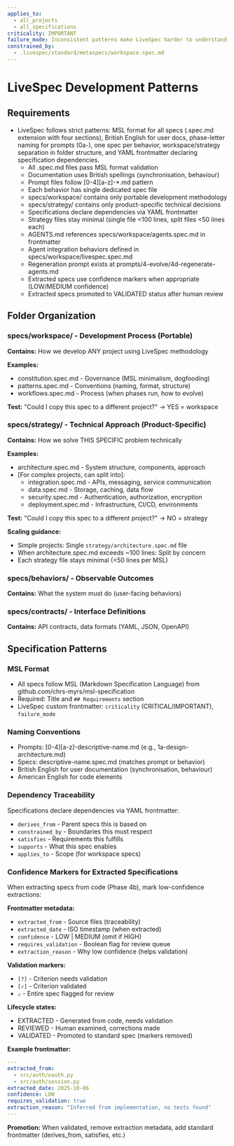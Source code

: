 ```yaml
---
applies_to:
  - all_projects
  - all_specifications
criticality: IMPORTANT
failure_mode: Inconsistent patterns make LiveSpec harder to understand and maintain
constrained_by:
  - .livespec/standard/metaspecs/workspace.spec.md
---
```


# LiveSpec Development Patterns

## Requirements
- LiveSpec follows strict patterns: MSL format for all specs (.spec.md extension with four sections), British English for user docs, phase-letter naming for prompts (0a-), one spec per behavior, workspace/strategy separation in folder structure, and YAML frontmatter declaring specification dependencies.
  - All .spec.md files pass MSL format validation
  - Documentation uses British spellings (synchronisation, behaviour)
  - Prompt files follow [0-4][a-z]-*.md pattern
  - Each behavior has single dedicated spec file
  - specs/workspace/ contains only portable development methodology
  - specs/strategy/ contains only product-specific technical decisions
  - Specifications declare dependencies via YAML frontmatter
  - Strategy files stay minimal (single file <100 lines, split files <50 lines each)
  - AGENTS.md references specs/workspace/agents.spec.md in frontmatter
  - Agent integration behaviors defined in specs/workspace/livespec.spec.md
  - Regeneration prompt exists at prompts/4-evolve/4d-regenerate-agents.md
  - Extracted specs use confidence markers when appropriate (LOW/MEDIUM confidence)
  - Extracted specs promoted to VALIDATED status after human review

## Folder Organization

### specs/workspace/ - Development Process (Portable)
**Contains:** How we develop ANY project using LiveSpec methodology

**Examples:**
- constitution.spec.md - Governance (MSL minimalism, dogfooding)
- patterns.spec.md - Conventions (naming, format, structure)
- workflows.spec.md - Process (when phases run, how to evolve)

**Test:** "Could I copy this spec to a different project?" → YES = workspace

### specs/strategy/ - Technical Approach (Product-Specific)
**Contains:** How we solve THIS SPECIFIC problem technically

**Examples:**
- architecture.spec.md - System structure, components, approach
- [For complex projects, can split into]:
  - integration.spec.md - APIs, messaging, service communication
  - data.spec.md - Storage, caching, data flow
  - security.spec.md - Authentication, authorization, encryption
  - deployment.spec.md - Infrastructure, CI/CD, environments

**Test:** "Could I copy this spec to a different project?" → NO = strategy

**Scaling guidance:**
- Simple projects: Single `strategy/architecture.spec.md` file
- When architecture.spec.md exceeds ~100 lines: Split by concern
- Each strategy file stays minimal (<50 lines per MSL)

### specs/behaviors/ - Observable Outcomes
**Contains:** What the system must do (user-facing behaviors)

### specs/contracts/ - Interface Definitions
**Contains:** API contracts, data formats (YAML, JSON, OpenAPI)

## Specification Patterns

### MSL Format
- All specs follow MSL (Markdown Specification Language) from github.com/chrs-myrs/msl-specification
- Required: Title and `## Requirements` section
- LiveSpec custom frontmatter: `criticality` (CRITICAL/IMPORTANT), `failure_mode`

### Naming Conventions
- Prompts: [0-4][a-z]-descriptive-name.md (e.g., 1a-design-architecture.md)
- Specs: descriptive-name.spec.md (matches prompt or behavior)
- British English for user documentation (synchronisation, behaviour)
- American English for code elements

### Dependency Traceability
Specifications declare dependencies via YAML frontmatter:
- `derives_from` - Parent specs this is based on
- `constrained_by` - Boundaries this must respect
- `satisfies` - Requirements this fulfills
- `supports` - What this spec enables
- `applies_to` - Scope (for workspace specs)

### Confidence Markers for Extracted Specifications

When extracting specs from code (Phase 4b), mark low-confidence extractions:

**Frontmatter metadata:**
- `extracted_from` - Source files (traceability)
- `extracted_date` - ISO timestamp (when extracted)
- `confidence` - LOW | MEDIUM (omit if HIGH)
- `requires_validation` - Boolean flag for review queue
- `extraction_reason` - Why low confidence (helps validation)

**Validation markers:**
- `[?]` - Criterion needs validation
- `[✓]` - Criterion validated
- `⚠️` - Entire spec flagged for review

**Lifecycle states:**
- EXTRACTED - Generated from code, needs validation
- REVIEWED - Human examined, corrections made
- VALIDATED - Promoted to standard spec (markers removed)

**Example frontmatter:**
```yaml
---
extracted_from:
  - src/auth/oauth.py
  - src/auth/session.py
extracted_date: 2025-10-06
confidence: LOW
requires_validation: true
extraction_reason: "Inferred from implementation, no tests found"
---
```

**Promotion:** When validated, remove extraction metadata, add standard frontmatter (derives_from, satisfies, etc.)
